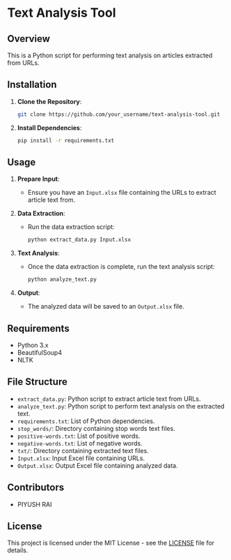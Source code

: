 # Text Analysis Tool

## Overview

This is a Python script for performing text analysis on articles extracted from URLs.

## Installation

1. **Clone the Repository**: 
    ```bash
    git clone https://github.com/your_username/text-analysis-tool.git
    ```

2. **Install Dependencies**: 
    ```bash
    pip install -r requirements.txt
    ```

## Usage

1. **Prepare Input**: 
   - Ensure you have an `Input.xlsx` file containing the URLs to extract article text from.

2. **Data Extraction**: 
    - Run the data extraction script:
        ```bash
        python extract_data.py Input.xlsx
        ```

3. **Text Analysis**: 
    - Once the data extraction is complete, run the text analysis script:
        ```bash
        python analyze_text.py
        ```

4. **Output**: 
    - The analyzed data will be saved to an `Output.xlsx` file.

## Requirements

- Python 3.x
- BeautifulSoup4
- NLTK

## File Structure

- `extract_data.py`: Python script to extract article text from URLs.
- `analyze_text.py`: Python script to perform text analysis on the extracted text.
- `requirements.txt`: List of Python dependencies.
- `stop_words/`: Directory containing stop words text files.
- `positive-words.txt`: List of positive words.
- `negative-words.txt`: List of negative words.
- `txt/`: Directory containing extracted text files.
- `Input.xlsx`: Input Excel file containing URLs.
- `Output.xlsx`: Output Excel file containing analyzed data.

## Contributors

- PIYUSH RAI

## License

This project is licensed under the MIT License - see the [LICENSE](LICENSE) file for details.
